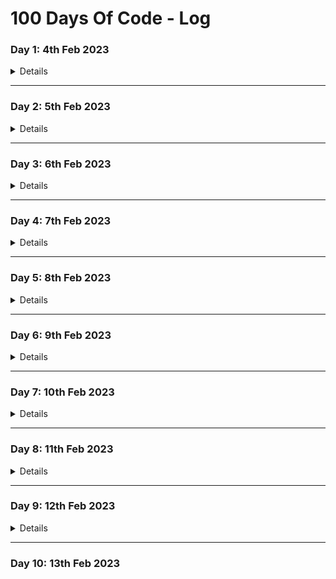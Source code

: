 # 100 Days Of Code - Log

### Day 1: 4th Feb 2023
<details>
**Today's Progress**: Learnt basic Bootstrap- Card, Grid & Conditional Rendering & toggle function on md.

**Before Thoughts:** 
1. I decided to join this challenges without publicly announce it on Twitter. I'm excited. The hardest at this moment would be I doubt I will able to just do purely coding for an hour without counting together the time spent on tutorial or reading but I will try my best.  
2. First day, I decided to continue learning React that I've been doing in the last few days. Will learn:
  * Rendering lists
  * Conditional Rendering

**After Thoughts:** 
1. Used Bootsrap to style my Pokemon exercise. It's a lot harder than Tailwind in my opinion. Used Bootstrap's Card & Grid system to style. Also need to use double {} when we use style attribute in JSX. 
2. Learnt Conditional Rendering: ```if...else``` statement, Ternary Operator and Logical Operator.
3. Special note for Logical Operator, you **CANNOT** put numbers (ZERO) on the left side of &&, otherwise React will render ZERO.
The below example, will render as 0
```
const Component = () => {
const count = 0
 return (
  <>
   {count && <p>Testing!</p>}
  </>
 )
 ```
 4. Also <details> tag (+ closing tag) for [markdown toggle](https://www.reddit.com/r/ObsidianMD/comments/j1770s/heres_how_to_create_a_toggle_switch_in_markdown/).

**Link to work:** 
1. [Pokemon App - using Bootsrap to style](https://codesandbox.io/s/pokedex-forked-0toh8l?file=/src/Pokemon.jsx)
2. [React Beta - Conditional Rendering](https://beta.reactjs.org/learn/conditional-rendering)
 </details>
 
---
 
 ### Day 2: 5th Feb 2023
 <details>

**Today's Progress**: Continue with Conditional Rendering. Did a weather exercise and did some vanilla CSS styling to it. Read passing props to components but I'm still a bit confused. Will read more & watch some videos tomorrow.

**Thoughts:** 
1. I had some trouble to do the Weather Forecast exercise. Couldnt get the Switch stmt working but got it worked eventually. But still my skill is abit rusty.
2. Felt good to use vanilla CSS to style this. 1 thing I will take out from this is how to add background-image and how to make background-image not repeating and cover.
3. Read the docs on React Beta - Passing props to a Components and done 2 exercises. I still cant really understand and will read more tomorrow.

**Link to work:** 
1. [React-Weather Forecast](https://codesandbox.io/s/w7d2-weather-forecast-again-oeo0d8?file=/src/styles.css)
2. [React: Passing props to component exercise 1](https://codesandbox.io/s/react-passingprops-e1-pxeqk9)
3. [React Beta - Passing JSX as children](https://codesandbox.io/s/reactbeta-passingjsxchildren-bpulxm)
</details>

---

### Day 3: 6th Feb 2023
<details>

**Today's Progress**: I did some reading for event handlers.

**Thoughts:** 
* Normal React components are self-closing tag. But to use props.children, you need to do.. i.e. ```<Button> … </Button>```
####Event Handler
* Must be passed but not called! ```onClick={handleClick}```, not ```onClick={handleClick()}```.
* ```e.stopPropagation()``` : to stop event propagation
* ```e.preventDefault()``` : to stop some browser event default behaviors, like submit from ```<form>```

**Link to work:** 
1. [Stop Propagation & props.children example](https://codesandbox.io/s/eventhandlers-stopporpagation-42n5f2)
2. [Stop default behavior example](https://codesandbox.io/s/eventhandler-preventdefault-9c0qjn?file=/src/App.js)
</details>

---

### Day 4: 7th Feb 2023
<details>

**Today's Progress**: 
* Done some coding challenges & APIs.

**Thoughts:** 
* Not much coding today. Did 1 coding challenges, learnt "flattening an array" is to reduce the dimensionality of an array. Can use .flat() or reduce method. 
* I learnt some API today as I'm always confused about API.

**Link to work:** 
1. [Codewars-Flattening the array](https://www.codewars.com/kata/reviews/5251f603dc71afdb4f0002d5/groups/63e18ebb17b96d000140ee47)
2. [APIs for Beginner](https://www.youtube.com/watch?v=WXsD0ZgxjRw)
</details>

---

### Day 5: 8th Feb 2023
<details>

**Today's Progress**: 
* Did not do much (but still able to code for an hour!), I attended a few workshops/events today: Job Seeker workshop on cover letter, catch-up with career coach and classmates & Zendesk Woman in Tech event.
* Did some exercise on React Beta docs. Tried myself to recreate this Sculpture demo on the website to play with State. It was fun and gave me some confidence back about React! Yay!

**Thoughts:** 
* State is like a memory of a component. Components use it to remember info between rendering.
* useState Hook to declare state variables.
* Hooks are special functions in React and only available while React is rendering.
* We should not call hooks inside conditional stmt, for loop or nested functions.
* They are private and isolate to the component. If you have the same components twice in your React app, the state will not be affected by another component. (Hope you understand, if not Read the Manual!)
* If you want the state of both components to be the same, you should lift the state to the common parents. I guess I will learn this tomorrow. 
* You SHOULD NOT mutate the state!

**Link to work:** 
1. Did all my coding in this exercise - [React beta- State Exercise 1](https://codesandbox.io/s/react-state-e1-cbfhlg)

</details>

---

### Day 6: 9th Feb 2023
<details>

**Today's Progress**: 
* Continue to finish the exercise on [React Beta Doc about the State](https://beta.reactjs.org/learn/state-a-components-memory).

**Thoughts:** 
* The last exercise is a bit interesting. In this exercise, I tried to recreate the same React again by using state (It's a TRAP!). But it's not correct. **Don’t introduce state variables when a regular variable works well!** 


**Link to work:** 
1. 2nd Exercise- [React beta- State Exercise 2](https://codesandbox.io/s/react-state-e2-rs2t7c?file=/App.js)
2. [3rd Exercise](https://codesandbox.io/s/react-state-e3-qxlv8h)
3. [4th Exercise](https://codesandbox.io/s/react-state-e4-z0vt1d)

</details>

---

### Day 7: 10th Feb 2023
<details>

**Today's Progress**: 
* Did coding challenge & wrote test to test my own solution.

**Thoughts:** 
**Coding Challenge**
1. Did a coding challenge today on Codewars. I was confident but actually my JS skill becomes rusty again. Made me feel like I should really do at least 1 coding challenge each day! (But sometime I spent a lot of time in 1 question!). 
```hasOwnProperty()``` - to check whether is object has a certain key/property.
2. I learnt some testing (Vitest) so I wrote 2 simple tests for my solution. Felt good but again rusty!
```toStrictEqual()``` and ```toEqual()``` - both only compares the values and good to use when testing object. But ```toStrictEqual()``` will also compare the datatype of the value and able to notice "undefined" and "null" value.
 


**Link to work:** 
1. [Codewars-Coding Challenge with test](https://www.codewars.com/kata/reviews/52efefcbcdf57161d4000094/groups/63e5ba57bfb4790001458a94)

</details>

---

### Day 8: 11th Feb 2023
<details>

**Today's Progress**: 
* I did not do much today as I was working the whole day. I only did a simple react exercise.

**Thoughts:** 
1. Just did a very simple exercise. Tried to read [State as Snapshot](https://beta.reactjs.org/learn/state-as-a-snapshot) but I cant really focus.


**Link to work:** 
1. [React-Simple Exercise](https://codesandbox.io/s/react-state-as-snapshot-practice1-1evqjp?file=/src/App.js) from [here](https://beta.reactjs.org/learn/state-as-a-snapshot).

</details>

---

### Day 9: 12th Feb 2023
<details>

**Today's Progress**: First time trying Frontend Mentor and did my first challenge! Mostly trained on my CSS skill. Felt good about it!

**Thoughts:** 
**Frontend Mentor**
1. ```box-shadow```: cant use %.
2. Syntax: ```box-shadow: [horizontal offset] [vertical offset] [blur radius] [optional spread radius] [color];```
3. Learnt something about I could not overcome today by doing this exercise. [To center my card](https://stackoverflow.com/questions/75425590/css-height-calc100vh-1px-will-make-element-to-be-center-but-why)

**Link to work:** 
1. [My challenge link on Frontend Mentor](https://www.frontendmentor.io/solutions/responsive-qr-code-component-pdQfMj5vYE)
2. [My Github link](https://github.com/AdoraWyne/frontendMentor-QR-code-component)
3. [The Live URL](https://adorawyne.github.io/frontendMentor-QR-code-component/)

</details>

---

### Day 10: 13th Feb 2023

